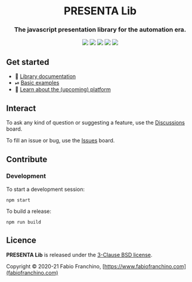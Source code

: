 
<h1 align="center">
	PRESENTA Lib
</h1>

<h3 align="center"> 
	The javascript presentation library for the automation era.
</h3>

<p align="center">
	<img src="https://travis-ci.org/presenta-software/presenta-lib.svg?branch=master"/>
	<img src="https://img.shields.io/npm/v/@presenta/lib"/>
	<img src="https://badgen.net/github/release/presenta-software/presenta-lib"/>
	<img src="https://badgen.net/github/stars/presenta-software/presenta-lib"/>
	<a href="https://standardjs.com"><img src="https://img.shields.io/badge/code_style-standard-brightgreen.svg"/></a>
</p>




## Get started

- 📃 [Library documentation](https://lib.presenta.cc/)
- ⏯ [Basic examples](https://github.com/presenta-software/presenta-lib-examples)
- 🚀 [Learn about the (upcoming) platform](https://www.presenta.cc/)

## Interact

To ask any kind of question or suggesting a feature, use the [Discussions](https://github.com/presenta-software/presenta-lib/discussions) board.

To fill an issue or bug, use the [Issues](https://github.com/presenta-software/presenta-lib/issues) board.


## Contribute

### Development

To start a development session:

	npm start

To build a release:

	npm run build

## Licence

**PRESENTA Lib** is released under the [3-Clause BSD license](LICENSE).

Copyright © 2020-21 Fabio Franchino, [https://www.fabiofranchino.com](fabiofranchino.com)